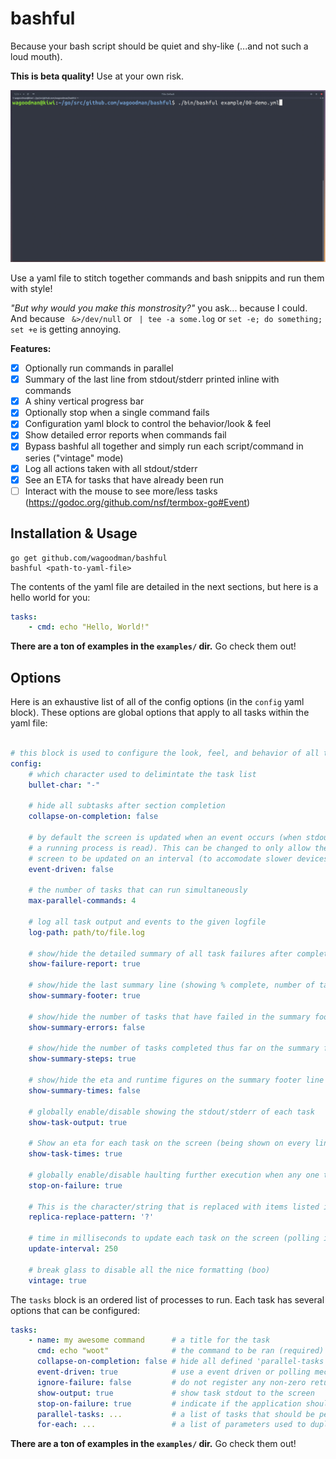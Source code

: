 # bashful
Because your bash script should be quiet and shy-like (...and not such a loud mouth). 

**This is beta quality!** Use at your own risk.

![Image](demo.gif)

Use a yaml file to stitch together commands and bash snippits and run them with style!

*"But why would you make this monstrosity?"* you ask...
because I could. And because ` &>/dev/null` or ` | tee -a some.log` or `set -e; do something; set +e` is getting annoying.

**Features:**
- [x] Optionally run commands in parallel
- [x] Summary of the last line from stdout/stderr printed inline with commands
- [x] A shiny vertical progress bar
- [x] Optionally stop when a single command fails
- [x] Configuration yaml block to control the behavior/look & feel
- [x] Show detailed error reports when commands fail
- [x] Bypass bashful all together and simply run each script/command in series ("vintage" mode)
- [x] Log all actions taken with all stdout/stderr
- [x] See an ETA for tasks that have already been run
- [ ] Interact with the mouse to see more/less tasks (https://godoc.org/github.com/nsf/termbox-go#Event)

## Installation & Usage
```
go get github.com/wagoodman/bashful
bashful <path-to-yaml-file>
```

The contents of the yaml file are detailed in the next sections, but here is a hello world for you:
```yaml
tasks:
    - cmd: echo "Hello, World!"
```
**There are a ton of examples in the `examples/` dir.** Go check them out!


## Options
Here is an exhaustive list of all of the config options (in the `config` yaml block). These options
are global options that apply to all tasks within the yaml file:
```yaml

# this block is used to configure the look, feel, and behavior of all tasks
config:
    # which character used to delimintate the task list
    bullet-char: "-"

    # hide all subtasks after section completion
    collapse-on-completion: false

    # by default the screen is updated when an event occurs (when stdout from
    # a running process is read). This can be changed to only allow the 
    # screen to be updated on an interval (to accomodate slower devices).
    event-driven: false

    # the number of tasks that can run simultaneously
    max-parallel-commands: 4

    # log all task output and events to the given logfile
    log-path: path/to/file.log

    # show/hide the detailed summary of all task failures after completion
    show-failure-report: true

    # show/hide the last summary line (showing % complete, number of tasks ran, eta, etc)
    show-summary-footer: true

    # show/hide the number of tasks that have failed in the summary footer line
    show-summary-errors: false

    # show/hide the number of tasks completed thus far on the summary footer line
    show-summary-steps: true

    # show/hide the eta and runtime figures on the summary footer line
    show-summary-times: false

    # globally enable/disable showing the stdout/stderr of each task
    show-task-output: true

    # Show an eta for each task on the screen (being shown on every line with a command running)
    show-task-times: true

    # globally enable/disable haulting further execution when any one task fails
    stop-on-failure: true

    # This is the character/string that is replaced with items listed in the 'for-each' block
    replica-replace-pattern: '?'

    # time in milliseconds to update each task on the screen (polling interval)
    update-interval: 250

    # break glass to disable all the nice formatting (boo)
    vintage: true
```

The `tasks` block is an ordered list of processes to run. Each task has several options that can be configured:
```yaml
tasks:
    - name: my awesome command      # a title for the task
      cmd: echo "woot"              # the command to be ran (required)
      collapse-on-completion: false # hide all defined 'parallel-tasks' after completion
      event-driven: true            # use a event driven or polling mechanism for displaying task stdout
      ignore-failure: false         # do not register any non-zero return code as a failure (this task will appear to never fail)
      show-output: true             # show task stdout to the screen
      stop-on-failure: true         # indicate if the application should continue if this cmd fails 
      parallel-tasks: ...           # a list of tasks that should be performed concurrently
      for-each: ...                 # a list of parameters used to duplicate this task
```

**There are a ton of examples in the `examples/` dir.** Go check them out!